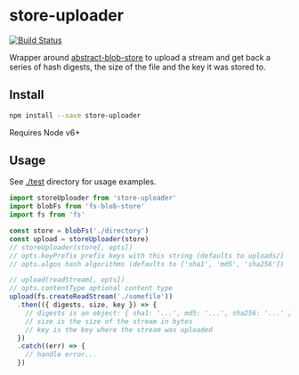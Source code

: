 # store-uploader

[![Build Status](https://travis-ci.org/blockai/store-uploader.svg?branch=master)](https://travis-ci.org/blockai/store-uploader)

Wrapper around
[abstract-blob-store](https://github.com/maxogden/abstract-blob-store)
to upload a stream and get back a series of hash digests, the size of
the file and the key it was stored to.

## Install

```bash
npm install --save store-uploader
```

Requires Node v6+

## Usage

See [./test](./test) directory for usage examples.

```javascript
import storeUploader from 'store-uploader'
import blobFs from 'fs-blob-store'
import fs from 'fs'

const store = blobFs('./directory')
const upload = storeUploader(store)
// storeUploader(store[, opts])
// opts.keyPrefix prefix keys with this string (defaults to uploads/)
// opts.algos hash algorithms (defaults to ['sha1', 'md5', 'sha256'])

// upload(readStream[, opts])
// opts.contentType optional content type
upload(fs.createReadStream('./somefile'))
  .then(({ digests, size, key }) => {
    // digests is an object: { sha1: '...', md5: '...', sha256: '...' }
    // size is the size of the stream in bytes
    // key is the key where the stream was uploaded
  })
  .catch((err) => {
    // handle error...
  })
```